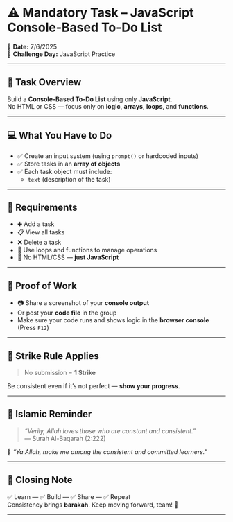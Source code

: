 # ⚠️ Mandatory Task – JavaScript Console-Based To-Do List

📅 **Date:** 7/6/2025  
🎯 **Challenge Day:** JavaScript Practice

---

## 🧠 Task Overview

Build a **Console-Based To-Do List** using only **JavaScript**.  
No HTML or CSS — focus only on **logic**, **arrays**, **loops**, and **functions**.

---

## 💻 What You Have to Do

- ✅ Create an input system (using `prompt()` or hardcoded inputs)
- ✅ Store tasks in an **array of objects**
- ✅ Each task object must include:
  - `text` (description of the task)

---

## 🔧 Requirements

- ➕ Add a task  
- 📋 View all tasks  
- ❌ Delete a task  
- 🔁 Use loops and functions to manage operations  
- 🚫 No HTML/CSS — **just JavaScript**

---

## 📸 Proof of Work

- 📷 Share a screenshot of your **console output**
- Or post your **code file** in the group  
- Make sure your code runs and shows logic in the **browser console** (Press `F12`)

---

## 🛑 Strike Rule Applies

> No submission = **1 Strike**

Be consistent even if it’s not perfect — **show your progress**.

---

## 🕋 Islamic Reminder

> _“Verily, Allah loves those who are constant and consistent.”_  
> — Surah Al-Baqarah (2:222)

🤲 _“Ya Allah, make me among the consistent and committed learners.”_

---

## 💬 Closing Note

✅ Learn — ✅ Build — ✅ Share — ✅ Repeat  
Consistency brings **barakah**. Keep moving forward, team! 🚀

---
